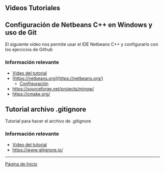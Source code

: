 ## Videos Tutoriales

## Configuración de Netbeans C++ en Windows y uso de Git

El siguiente video nos permite usar el IDE Netbeans C++ y configurarlo con los ejercicios de Github

### Información relevante

- [Video del tutorial](https://youtu.be/S5EMyqVrPO0)
- [https://netbeans.org](https://netbeans.org/)
  - [Configuración](https://netbeans.org/community/releases/80/cpp-setup-instructions.html#mingw)
- https://sourceforge.net/projects/mingw/
- https://cmake.org/

## Tutorial archivo .gitignore

Tutorial para hacer el archivo de .gitignore

### Información relevante

- [Video del tutorial](https://youtu.be/QSRTWwKiavI)
- https://www.gitignore.io/

------

[Página de Inicio](https://github.com/mikeguzman/EIF201-Progra-I)